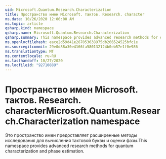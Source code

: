 ```yaml
---
uid: Microsoft.Quantum.Research.Characterization
title: Пространство имен Microsoft. тактов. Research. character
ms.date: 10/26/2020 12:00:00 AM
ms.topic: article
qsharp.kind: namespace
qsharp.name: Microsoft.Quantum.Research.Characterization
qsharp.summary: This namespace provides advanced research methods for quantum characterization and phase estimation.
ms.openlocfilehash: eace2d59d41e267053638975db266524525bfc1e
ms.sourcegitcommit: 29e0d88a30e4166fa580132124b0eb57e1f0e986
ms.translationtype: MT
ms.contentlocale: ru-RU
ms.lasthandoff: 10/27/2020
ms.locfileid: "92710889"
---
```

# <a name="microsoftquantumresearchcharacterization-namespace"></a><span data-ttu-id="b0087-102">Пространство имен Microsoft. тактов. Research. character</span><span class="sxs-lookup"><span data-stu-id="b0087-102">Microsoft.Quantum.Research.Characterization namespace</span></span>

<span data-ttu-id="b0087-103">Это пространство имен предоставляет расширенные методы исследования для вычисления тактовой буквы и оценки фазы.</span><span class="sxs-lookup"><span data-stu-id="b0087-103">This namespace provides advanced research methods for quantum characterization and phase estimation.</span></span>

